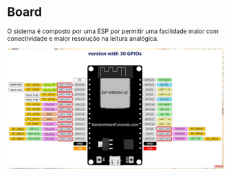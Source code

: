 # Board

O sistema é composto por uma ESP por permitir uma facilidade maior com conectividade e maior resolução na leitura analógica.

![](doc/esp.png)